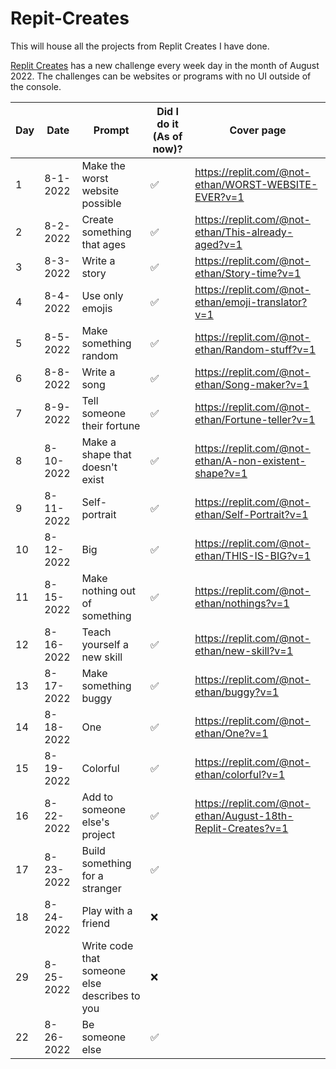 # Repit-Creates
This will house all the projects from Replit Creates I have done.

[Replit Creates](https://creates.replit.com/) has a new challenge every week day in the month of August 2022. The challenges can be websites or programs with no UI outside of the console.

| Day | Date| Prompt | Did I do it (As of now)? | Cover page |
| --- | --- | --- | --- | --- |
| 1 | 8-1-2022 | Make the worst website possible | ✅ | https://replit.com/@not-ethan/WORST-WEBSITE-EVER?v=1 |
| 2 | 8-2-2022 | Create something that ages | ✅ | https://replit.com/@not-ethan/This-already-aged?v=1 |
| 3 | 8-3-2022 | Write a story | ✅ | https://replit.com/@not-ethan/Story-time?v=1 |
| 4 | 8-4-2022 | Use only emojis | ✅ | https://replit.com/@not-ethan/emoji-translator?v=1 |
| 5 | 8-5-2022 | Make something random | ✅ | https://replit.com/@not-ethan/Random-stuff?v=1 |
| 6 | 8-8-2022 | Write a song | ✅ | https://replit.com/@not-ethan/Song-maker?v=1 |
| 7 | 8-9-2022 | Tell someone their fortune | ✅ | https://replit.com/@not-ethan/Fortune-teller?v=1 |
| 8 | 8-10-2022 | Make a shape that doesn't exist | ✅ | https://replit.com/@not-ethan/A-non-existent-shape?v=1 |
| 9 | 8-11-2022 | Self-portrait | ✅ | https://replit.com/@not-ethan/Self-Portrait?v=1 |
| 10 | 8-12-2022 | Big | ✅ | https://replit.com/@not-ethan/THIS-IS-BIG?v=1 |
| 11 | 8-15-2022 | Make nothing out of something | ✅ | https://replit.com/@not-ethan/nothings?v=1 |
| 12 | 8-16-2022 | Teach yourself a new skill | ✅ | https://replit.com/@not-ethan/new-skill?v=1 |
| 13 | 8-17-2022 | Make something buggy | ✅ | https://replit.com/@not-ethan/buggy?v=1 |
| 14 | 8-18-2022 | One | ✅ | https://replit.com/@not-ethan/One?v=1 |
| 15 | 8-19-2022 | Colorful | ✅ | https://replit.com/@not-ethan/colorful?v=1 |
| 16 | 8-22-2022 | Add to someone else's project | ✅ | https://replit.com/@not-ethan/August-18th-Replit-Creates?v=1 |
| 17 | 8-23-2022 | Build something for a stranger | ✅ | |
| 18 | 8-24-2022 | Play with a friend | ❌ | |
| 29 | 8-25-2022 | Write code that someone else describes to you | ❌ | |
| 22 | 8-26-2022 | Be someone else | ✅ | |